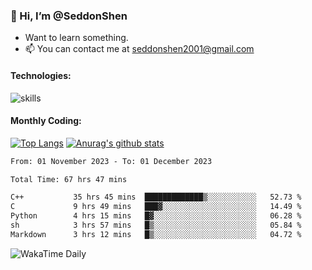 ### 👋 Hi, I’m @SeddonShen
- Want to learn something.
- 📫 You can contact me at seddonshen2001@gmail.com

#### Technologies:

![skills](https://skillicons.dev/icons?i=scala,js,html,css,bootstrap,jquery,c,cpp,cloudflare,django,docker,flask,git,github,githubactions,linux,latex,mysql,nodejs,ps,php,pr,py,raspberrypi,redis,unreal,v,vscode,vue,bash)

#### Monthly Coding:
[![Top Langs](https://github-readme-stats.vercel.app/api/top-langs?username=seddonshen&show_icons=true&locale=en&layout=compact&hide=html&langs_count=8)](https://github.com/SeddonShen/)
[![Anurag's github stats](https://github-readme-stats.vercel.app/api?username=SeddonShen&count_private=true&show_icons=true)](https://github.com/anuraghazra/github-readme-stats)
<!--START_SECTION:waka-->

```txt
From: 01 November 2023 - To: 01 December 2023

Total Time: 67 hrs 47 mins

C++           35 hrs 45 mins  █████████████▒░░░░░░░░░░░   52.73 %
C             9 hrs 49 mins   ███▓░░░░░░░░░░░░░░░░░░░░░   14.49 %
Python        4 hrs 15 mins   █▓░░░░░░░░░░░░░░░░░░░░░░░   06.28 %
sh            3 hrs 57 mins   █▒░░░░░░░░░░░░░░░░░░░░░░░   05.84 %
Markdown      3 hrs 12 mins   █▒░░░░░░░░░░░░░░░░░░░░░░░   04.72 %
```

<!--END_SECTION:waka-->

![WakaTime Daily](https://wakatime.com/share/@seddon2001/61a7e342-5f12-4fea-bf92-1fac161e97d6.svg)
<!---
SeddonShen/SeddonShen is a ✨ special ✨ repository because its `README.md` (this file) appears on your GitHub profile.
You can click the Preview link to take a look at your changes.
--->
